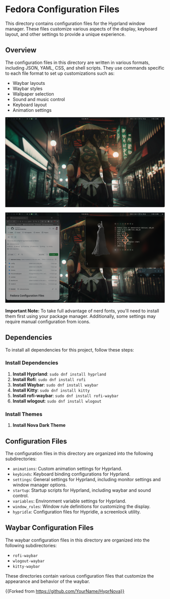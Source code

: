 
**Fedora Configuration Files**
=====================================

This directory contains configuration files for the Hyprland window manager. These files customize various aspects of the display, keyboard layout, and other settings to provide a unique experience.

**Overview**
------------

The configuration files in this directory are written in various formats, including JSON, YAML, CSS, and shell scripts. They use commands specific to each file format to set up customizations such as:

* Waybar layouts
* Waybar styles
* Wallpaper selection
* Sound and music control
* Keyboard layout
* Animation settings

![Desktop](./.github/Hyprland/Desktop.png)

![Desktop and windows](./.github/Hyprland/Desktop+windows.png)

**Important Note:** To take full advantage of nerd fonts, you'll need to install them first using your package manager. Additionally, some settings may require manual configuration from icons.

**Dependencies**
-----------------

To install all dependencies for this project, follow these steps:

### Install Dependencies

1. **Install Hyprland**: `sudo dnf install hyprland`
2. **Install Rofi**: `sudo dnf install rofi`
3. **Install Waybar**: `sudo dnf install waybar`
4. **Install Kitty**: `sudo dnf install kitty`
5. **Install rofi-waybar**: `sudo dnf install rofi-waybar`
6. **Install wlogout**: `sudo dnf install wlogout`

### Install Themes

1. **Install Nova Dark Theme**

**Configuration Files**
-----------------------

The configuration files in this directory are organized into the following subdirectories:

* `animations`: Custom animation settings for Hyprland.
* `keybinds`: Keyboard binding configurations for Hyprland.
* `settings`: General settings for Hyprland, including monitor settings and window manager options.
* `startup`: Startup scripts for Hyprland, including waybar and sound control.
* `variables`: Environment variable settings for Hyprland.
* `window_rules`: Window rule definitions for customizing the display.
* `hypridle`: Configuration files for Hypridle, a screenlock utility.

**Waybar Configuration Files**
-----------------------------

The waybar configuration files in this directory are organized into the following subdirectories:

* `rofi-waybar`
* `wlogout-waybar`
* `kitty-waybar`

These directories contain various configuration files that customize the appearance and behavior of the waybar.

{{Forked from https://github.com/YourName/HyprNova}}
